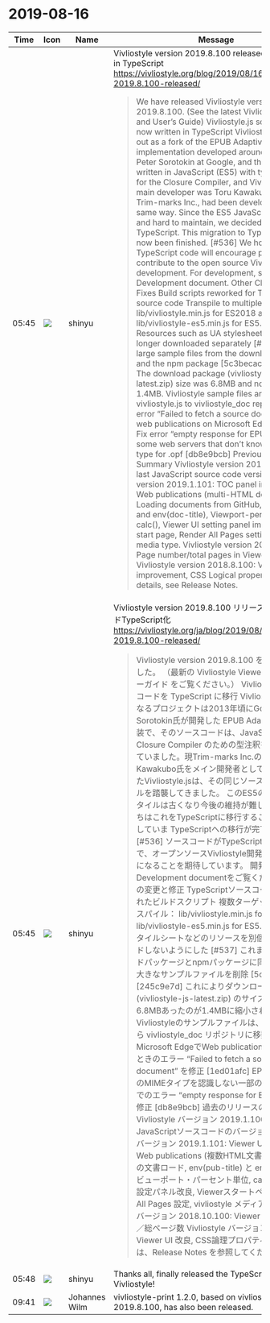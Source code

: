 # 2019-08-16

|Time|Icon|Name|Message|
|---|---|---|---|
|05:45|![](https://avatars.slack-edge.com/2018-04-27/354445776386_e258f5ed5ba887b08668_72.jpg)|shinyu|Vivliostyle version 2019.8.100 released! Now written in TypeScript<br><https://vivliostyle.org/blog/2019/08/16/vivliostyle-2019.8.100-released/><br><blockquote>We have released Vivliostyle version 2019.8.100. (See the latest Vivliostyle Viewer, and User’s Guide) Vivliostyle.js source code is now written in TypeScript Vivliostyle.js started out as a fork of the EPUB Adaptive Layout implementation developed around 2013 by Peter Sorotokin at Google, and the code was written in JavaScript (ES5) with type annotation for the Closure Compiler, and Vivliostyle.js, the main developer was Toru Kawakubo, now at Trim-marks Inc., had been developed in the same way. Since the ES5 JavaScript style is old and hard to maintain, we decided to migrate to TypeScript. This migration to TypeScript has now been finished. [#536] We hope the new TypeScript code will encourage people to contribute to the open source Vivliostyle development. For development, see the Development document. Other Changes and Fixes Build scripts reworked for TypeScript source code Transpile to multiple targets, lib/vivliostyle.min.js for ES2018 and lib/vivliostyle-es5.min.js for ES5. [#538] Resources such as UA stylesheets are no longer downloaded separately [#537] Remove large sample files from the download package and the npm package [5c3becac] [245c9e7d] The download package (vivliostyle-js-latest.zip) size was 6.8MB and now reduced to 1.4MB. Vivliostyle sample files are moved from vivliostyle.js to vivliostyle_doc repository. Fix error “Failed to fetch a source document” with web publications on Microsoft Edge [1ed01afc] Fix error “empty response for EPUB OPF” on some web servers that don’t know the MIME type for .opf [db8e9bcb] Previous Releases Summary Vivliostyle version 2019.1.106: The last JavaScript source code version. Vivliostyle version 2019.1.101: TOC panel in Viewer UI, Web publications (multi-HTML documents), Loading documents from GitHub, env(pub-title) and env(doc-title), Viewport-percentage units, calc(), Viewer UI setting panel improved, Viewer start page, Render All Pages setting, vivliostyle media type. Vivliostyle version 2018.10.100: Page number/total pages in Viewer UI Vivliostyle version 2018.8.100: Viewer UI improvement, CSS Logical properties For more details, see Release Notes.</blockquote>|
|05:45|![](https://avatars.slack-edge.com/2018-04-27/354445776386_e258f5ed5ba887b08668_72.jpg)|shinyu|Vivliostyle version 2019.8.100 リリース！ ソースコードTypeScript化<br><https://vivliostyle.org/ja/blog/2019/08/16/vivliostyle-2019.8.100-released/><br><blockquote>Vivliostyle version 2019.8.100 をリリースしました。 （最新の Vivliostyle Viewer および ユーザーガイド をご覧ください。） Vivliostyle.js ソースコードを TypeScript に移行 Vivliostyle.js の元となるプロジェクトは2013年頃にGoogleのPeter Sorotokin氏が開発した EPUB Adaptive Layout 実装で、そのソースコードは、JavaScript (ES5)と Closure Compiler のための型注釈を用いて書かれていました。現Trim-marks Inc.のToru Kawakubo氏をメイン開発者として開発開始されたVivliostyle.jsは、その同じソースコードスタイルを踏襲してきました。 このES5のJavaScriptスタイルは古くなり今後の維持が難しいため、私たちはこれをTypeScriptに移行することを決め、そしていま TypeScriptへの移行が完了しました。[#536] ソースコードがTypeScript化されたことで、オープンソースVivliostyle開発への貢献が活発になることを期待しています。 開発については、Development documentをご覧ください。 その他の変更と修正 TypeScriptソースコード用に再編されたビルドスクリプト 複数ターゲットへのトランスパイル： lib/vivliostyle.min.js for ES2018、 lib/vivliostyle-es5.min.js for ES5. [#538] UAスタイルシートなどのリソースを別個にダウンロードしないようにした [#537] これまでダウンロードパッケージとnpmパッケージに同梱されていた大きなサンプルファイルを削除 [5c3becac] [245c9e7d] これによりダウンロードパッケージ (vivliostyle-js-latest.zip) のサイズが以前は6.8MBあったのが1.4MBに縮小されました。 Vivliostyleのサンプルファイルは、vivliostyle.jsから vivliostyle_doc リポジトリに移動しました。 Microsoft EdgeでWeb publicationをロードしたときのエラー “Failed to fetch a source document” を修正 [1ed01afc] EPUB OPF (.opf) のMIMEタイプを認識しない一部のWebサーバーでのエラー “empty response for EPUB OPF” を修正 [db8e9bcb] 過去のリリースの概要 Vivliostyle バージョン 2019.1.106: 最後のJavaScriptソースコードのバージョン Vivliostyle バージョン 2019.1.101: Viewer UIに目次パネル, Web publications (複数HTML文書), GitHubからの文書ロード, env(pub-title) と env(doc-title), ビューポート・パーセント単位, calc(), Viewer UI 設定パネル改良, Viewerスタートページ, Render All Pages 設定, vivliostyle メディア型 Vivliostyle バージョン 2018.10.100: Viewer UIにページ番号／総ページ数 Vivliostyle バージョン 2018.8.100: Viewer UI 改良, CSS論理プロパティ 詳細については、Release Notes を参照してください。</blockquote>|
|05:48|![](https://avatars.slack-edge.com/2018-04-27/354445776386_e258f5ed5ba887b08668_72.jpg)|shinyu|Thanks all, finally released the TypeScript version of Vivliostyle!|
|09:41|![](https://secure.gravatar.com/avatar/4bfb46cf7e0d60e07f9d685589e68267.jpg?s=72&d=https%3A%2F%2Fa.slack-edge.com%2Fdf10d%2Fimg%2Favatars%2Fava_0021-72.png)|Johannes Wilm|vivliostyle-print 1.2.0, based on vivliostyle.js 2019.8.100, has also been released.|
